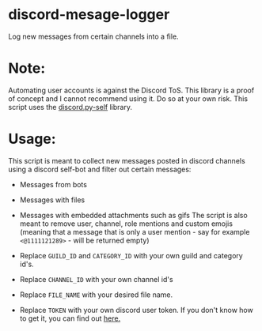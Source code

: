 # discord-mesage-logger
Log new messages from certain channels into a file.

# Note:
Automating user accounts is against the Discord ToS. This library is a proof of concept and I cannot recommend using it. Do so at your own risk.
This script uses the [discord.py-self](https://github.com/dolfies/discord.py-self) library.

# Usage:
This script is meant to collect new messages posted in discord channels using a discord self-bot and filter out certain messages:
- Messages from bots
- Messages with files
- Messages with embedded attachments such as gifs
The script is also meant to remove user, channel, role mentions and custom emojis (meaning that a message that is only a user mention - say for example `<@1111121289>` - will be returned empty)

- Replace `GUILD_ID` and `CATEGORY_ID` with your own guild and category id's.
- Replace `CHANNEL_ID` with your own channel id's
- Replace `FILE_NAME` with your desired file name.
- Replace `TOKEN` with your own discord user token. If you don't know how to get it, you can find out [here.](https://gist.github.com/MarvNC/e601f3603df22f36ebd3102c501116c6)
